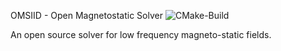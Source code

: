 OMSIID - Open Magnetostatic Solver
![CMake-Build](https://github.com/gsegon/solver/actions/workflows/cmake.yml/badge.svg?event=push)

An open source solver for low frequency magneto-static fields.
